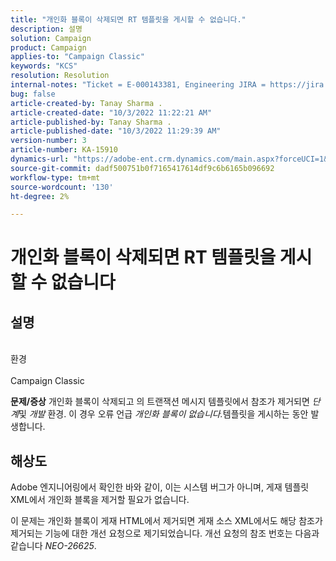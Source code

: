 ```yaml
---
title: "개인화 블록이 삭제되면 RT 템플릿을 게시할 수 없습니다."
description: 설명
solution: Campaign
product: Campaign
applies-to: "Campaign Classic"
keywords: "KCS"
resolution: Resolution
internal-notes: "Ticket = E-000143381, Engineering JIRA = https://jira.corp.adobe.com/browse/NEO-26451 , Enhancement = https://jira.corp.adobe.com/browse/NEO-26451"
bug: false
article-created-by: Tanay Sharma .
article-created-date: "10/3/2022 11:22:21 AM"
article-published-by: Tanay Sharma .
article-published-date: "10/3/2022 11:29:39 AM"
version-number: 3
article-number: KA-15910
dynamics-url: "https://adobe-ent.crm.dynamics.com/main.aspx?forceUCI=1&pagetype=entityrecord&etn=knowledgearticle&id=d692f7a0-0d43-ed11-bba2-0022480868ff"
source-git-commit: dadf500751b0f7165417614df9c6b6165b096692
workflow-type: tm+mt
source-wordcount: '130'
ht-degree: 2%

---
```


# 개인화 블록이 삭제되면 RT 템플릿을 게시할 수 없습니다

## 설명

<br>환경<br><br>
Campaign Classic


<b>문제/증상</b>
개인화 블록이 삭제되고 의 트랜잭션 메시지 템플릿에서 참조가 제거되면 *단계*&#x200B;및 *개발* 환경. 이 경우 오류 언급 *개인화 블록이 없습니다.*&#x200B;템플릿을 게시하는 동안 발생합니다.


## 해상도


Adobe 엔지니어링에서 확인한 바와 같이, 이는 시스템 버그가 아니며, 게재 템플릿 XML에서 개인화 블록을 제거할 필요가 없습니다.

이 문제는 개인화 블록이 게재 HTML에서 제거되면 게재 소스 XML에서도 해당 참조가 제거되는 기능에 대한 개선 요청으로 제기되었습니다. 개선 요청의 참조 번호는 다음과 같습니다 *NEO-26625*.

